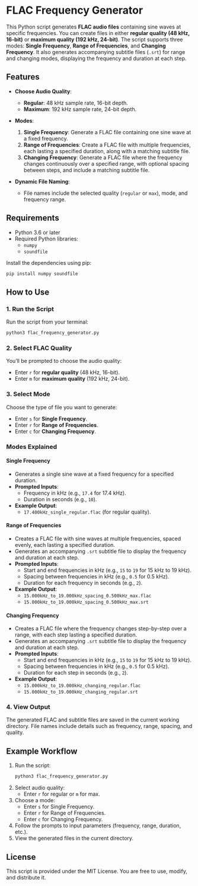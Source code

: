 
# FLAC Frequency Generator

This Python script generates **FLAC audio files** containing sine waves at specific frequencies. You can create files in either **regular quality (48 kHz, 16-bit)** or **maximum quality (192 kHz, 24-bit)**. The script supports three modes: **Single Frequency**, **Range of Frequencies**, and **Changing Frequency**. It also generates accompanying subtitle files (`.srt`) for range and changing modes, displaying the frequency and duration at each step.

## Features

- **Choose Audio Quality**:
  - **Regular**: 48 kHz sample rate, 16-bit depth.
  - **Maximum**: 192 kHz sample rate, 24-bit depth.

- **Modes**:
  1. **Single Frequency**: Generate a FLAC file containing one sine wave at a fixed frequency.
  2. **Range of Frequencies**: Create a FLAC file with multiple frequencies, each lasting a specified duration, along with a matching subtitle file.
  3. **Changing Frequency**: Generate a FLAC file where the frequency changes continuously over a specified range, with optional spacing between steps, and include a matching subtitle file.

- **Dynamic File Naming**:
  - File names include the selected quality (`regular` or `max`), mode, and frequency range.

## Requirements

- Python 3.6 or later
- Required Python libraries:
  - `numpy`
  - `soundfile`

Install the dependencies using pip:
```bash
pip install numpy soundfile
```

## How to Use

### 1. Run the Script
Run the script from your terminal:
```bash
python3 flac_frequency_generator.py
```

### 2. Select FLAC Quality
You’ll be prompted to choose the audio quality:
- Enter `r` for **regular quality** (48 kHz, 16-bit).
- Enter `m` for **maximum quality** (192 kHz, 24-bit).

### 3. Select Mode
Choose the type of file you want to generate:
- Enter `s` for **Single Frequency**.
- Enter `r` for **Range of Frequencies**.
- Enter `c` for **Changing Frequency**.

### Modes Explained

#### Single Frequency
- Generates a single sine wave at a fixed frequency for a specified duration.
- **Prompted Inputs**:
  - Frequency in kHz (e.g., `17.4` for 17.4 kHz).
  - Duration in seconds (e.g., `10`).
- **Example Output**:
  - `17.400kHz_single_regular.flac` (for regular quality).

#### Range of Frequencies
- Creates a FLAC file with sine waves at multiple frequencies, spaced evenly, each lasting a specified duration.
- Generates an accompanying `.srt` subtitle file to display the frequency and duration at each step.
- **Prompted Inputs**:
  - Start and end frequencies in kHz (e.g., `15` to `19` for 15 kHz to 19 kHz).
  - Spacing between frequencies in kHz (e.g., `0.5` for 0.5 kHz).
  - Duration for each frequency in seconds (e.g., `2`).
- **Example Output**:
  - `15.000kHz_to_19.000kHz_spacing_0.500kHz_max.flac`
  - `15.000kHz_to_19.000kHz_spacing_0.500kHz_max.srt`

#### Changing Frequency
- Creates a FLAC file where the frequency changes step-by-step over a range, with each step lasting a specified duration.
- Generates an accompanying `.srt` subtitle file to display the frequency and duration at each step.
- **Prompted Inputs**:
  - Start and end frequencies in kHz (e.g., `15` to `19` for 15 kHz to 19 kHz).
  - Spacing between frequencies in kHz (e.g., `0.5` for 0.5 kHz).
  - Duration for each step in seconds (e.g., `2`).
- **Example Output**:
  - `15.000kHz_to_19.000kHz_changing_regular.flac`
  - `15.000kHz_to_19.000kHz_changing_regular.srt`

### 4. View Output
The generated FLAC and subtitle files are saved in the current working directory. File names include details such as frequency, range, spacing, and quality.

## Example Workflow

1. Run the script:
   ```bash
   python3 flac_frequency_generator.py
   ```
2. Select audio quality:
   - Enter `r` for regular or `m` for max.
3. Choose a mode:
   - Enter `s` for Single Frequency.
   - Enter `r` for Range of Frequencies.
   - Enter `c` for Changing Frequency.
4. Follow the prompts to input parameters (frequency, range, duration, etc.).
5. View the generated files in the current directory.

## License

This script is provided under the MIT License. You are free to use, modify, and distribute it.
